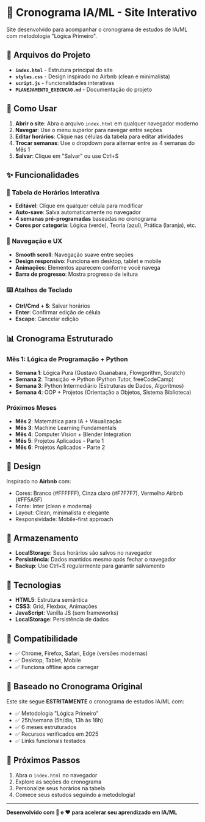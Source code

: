 # 🧠 Cronograma IA/ML - Site Interativo

Site desenvolvido para acompanhar o cronograma de estudos de IA/ML com metodologia "Lógica Primeiro".

## 📁 Arquivos do Projeto

- **`index.html`** - Estrutura principal do site
- **`styles.css`** - Design inspirado no Airbnb (clean e minimalista)
- **`script.js`** - Funcionalidades interativas
- **`PLANEJAMENTO_EXECUCAO.md`** - Documentação do projeto

## 🚀 Como Usar

1. **Abrir o site**: Abra o arquivo `index.html` em qualquer navegador moderno
2. **Navegar**: Use o menu superior para navegar entre seções
3. **Editar horários**: Clique nas células da tabela para editar atividades
4. **Trocar semanas**: Use o dropdown para alternar entre as 4 semanas do Mês 1
5. **Salvar**: Clique em "Salvar" ou use Ctrl+S

## ✨ Funcionalidades

### 📅 Tabela de Horários Interativa
- **Editável**: Clique em qualquer célula para modificar
- **Auto-save**: Salva automaticamente no navegador
- **4 semanas pré-programadas** baseadas no cronograma
- **Cores por categoria**: Lógica (verde), Teoria (azul), Prática (laranja), etc.

### 🎯 Navegação e UX
- **Smooth scroll**: Navegação suave entre seções
- **Design responsivo**: Funciona em desktop, tablet e mobile
- **Animações**: Elementos aparecem conforme você navega
- **Barra de progresso**: Mostra progresso de leitura

### ⌨️ Atalhos de Teclado
- **Ctrl/Cmd + S**: Salvar horários
- **Enter**: Confirmar edição de célula
- **Escape**: Cancelar edição

## 📊 Cronograma Estruturado

### Mês 1: Lógica de Programação + Python
- **Semana 1**: Lógica Pura (Gustavo Guanabara, Flowgorithm, Scratch)
- **Semana 2**: Transição → Python (Python Tutor, freeCodeCamp)
- **Semana 3**: Python Intermediário (Estruturas de Dados, Algoritmos)
- **Semana 4**: OOP + Projetos (Orientação a Objetos, Sistema Biblioteca)

### Próximos Meses
- **Mês 2**: Matemática para IA + Visualização
- **Mês 3**: Machine Learning Fundamentals
- **Mês 4**: Computer Vision + Blender Integration
- **Mês 5**: Projetos Aplicados - Parte 1
- **Mês 6**: Projetos Aplicados - Parte 2

## 🎨 Design

Inspirado no **Airbnb** com:
- Cores: Branco (#FFFFFF), Cinza claro (#F7F7F7), Vermelho Airbnb (#FF5A5F)
- Fonte: Inter (clean e moderna)
- Layout: Clean, minimalista e elegante
- Responsividade: Mobile-first approach

## 💾 Armazenamento

- **LocalStorage**: Seus horários são salvos no navegador
- **Persistência**: Dados mantidos mesmo após fechar o navegador
- **Backup**: Use Ctrl+S regularmente para garantir salvamento

## 🔧 Tecnologias

- **HTML5**: Estrutura semântica
- **CSS3**: Grid, Flexbox, Animações
- **JavaScript**: Vanilla JS (sem frameworks)
- **LocalStorage**: Persistência de dados

## 📱 Compatibilidade

- ✅ Chrome, Firefox, Safari, Edge (versões modernas)
- ✅ Desktop, Tablet, Mobile
- ✅ Funciona offline após carregar

## 🎯 Baseado no Cronograma Original

Este site segue **ESTRITAMENTE** o cronograma de estudos IA/ML com:
- ✅ Metodologia "Lógica Primeiro"
- ✅ 25h/semana (5h/dia, 13h às 18h)
- ✅ 6 meses estruturados
- ✅ Recursos verificados em 2025
- ✅ Links funcionais testados

## 🚀 Próximos Passos

1. Abra o `index.html` no navegador
2. Explore as seções do cronograma
3. Personalize seus horários na tabela
4. Comece seus estudos seguindo a metodologia!

---

**Desenvolvido com 🧠 e ❤️ para acelerar seu aprendizado em IA/ML** 